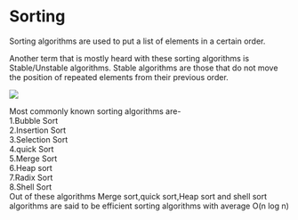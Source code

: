 # **Sorting**

Sorting algorithms are used to put a list of elements in a certain order.

Another term that is mostly heard with these sorting algorithms is Stable/Unstable algorithms.
Stable algorithms are those that do not move the position of repeated elements from their previous order.

![](https://upload.wikimedia.org/wikipedia/commons/thumb/8/82/Sorting_stability_playing_cards.svg/330px-Sorting_stability_playing_cards.svg.png)


Most commonly known sorting algorithms are-  
1.Bubble Sort  
2.Insertion Sort  
3.Selection Sort  
4.quick Sort  
5.Merge Sort  
6.Heap sort  
7.Radix Sort  
8.Shell Sort  
Out of these algorithms Merge sort,quick sort,Heap sort and shell sort algorithms are said to be efficient sorting algorithms with average O(n log n)

